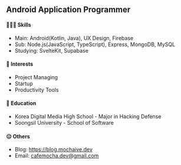 ## Android Application Programmer

#### 🧑🏻‍💻 Skills
- Main: Android(Kotlin, Java), UX Design, Firebase
- Sub: Node.js(JavaScript, TypeScript), Express, MongoDB, MySQL
- Studying: SvelteKit, Supabase

#### 🤩 Interests
- Project Managing
- Startup
- Productivity Tools

#### 🏫 Education
- Korea Digital Media High School - Major in Hacking Defense
- Soongsil University - School of Software

#### 😑 Others
- Blog: https://blog.mochaive.dev
- Email: cafemocha.dev@gmail.com
